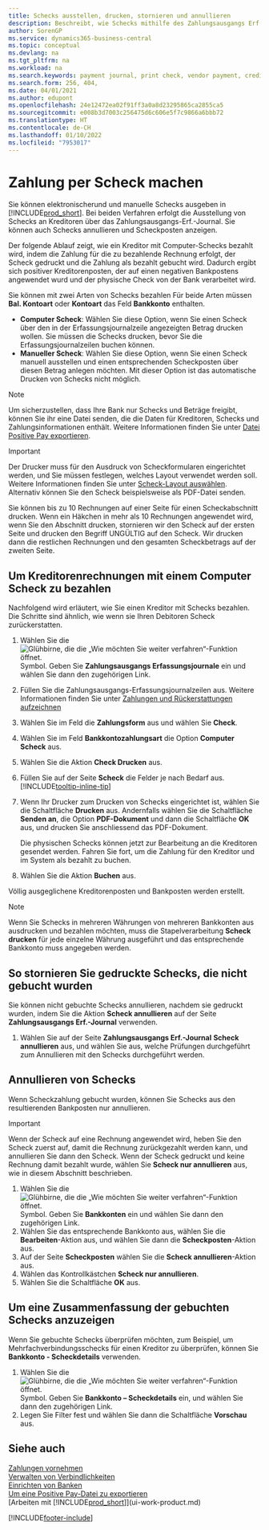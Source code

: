 ```yaml
---
title: Schecks ausstellen, drucken, stornieren und annullieren
description: Beschreibt, wie Schecks mithilfe des Zahlungsausgangs Erf.-Journals, ausgegeben, gedruckt oder annulliert werden oder wie Scheck-Fibuposteneinträge in Business Central angezeigt werden.
author: SorenGP
ms.service: dynamics365-business-central
ms.topic: conceptual
ms.devlang: na
ms.tgt_pltfrm: na
ms.workload: na
ms.search.keywords: payment journal, print check, vendor payment, creditor, debt, balance due, AP
ms.search.form: 256, 404,
ms.date: 04/01/2021
ms.author: edupont
ms.openlocfilehash: 24e12472ea02f91ff3a0a8d23295865ca2855ca5
ms.sourcegitcommit: e008b3d7003c256475d6c606e5f7c9866a6bbb72
ms.translationtype: HT
ms.contentlocale: de-CH
ms.lasthandoff: 01/10/2022
ms.locfileid: "7953017"
---
```

# <a name="make-check-payments"></a>Zahlung per Scheck machen

Sie können elektronischerund und manuelle Schecks ausgeben in [!INCLUDE[prod_short](includes/prod_short.md)]. Bei beiden Verfahren erfolgt die Ausstellung von Schecks an Kreditoren über das Zahlungsausgangs-Erf.-Journal. Sie können auch Schecks annullieren und Scheckposten anzeigen.

Der folgende Ablauf zeigt, wie ein Kreditor mit Computer-Schecks bezahlt wird, indem die Zahlung für die zu bezahlende Rechnung erfolgt, der Scheck gedruckt und die Zahlung als bezahlt gebucht wird. Dadurch ergibt sich positiver Kreditorenposten, der auf einen negativen Bankpostens angewendet wurd und der physische Check von der Bank verarbeitet wird.

Sie können mit zwei Arten von Schecks bezahlen Für beide Arten müssen **Bal. Kontoart** oder **Kontoart** das Feld **Bankkonto** enthalten.

- **Computer Scheck**: Wählen Sie diese Option, wenn Sie einen Scheck über den in der Erfassungsjournalzeile angezeigten Betrag drucken wollen. Sie müssen die Schecks drucken, bevor Sie die Erfassungsjournalzeilen buchen können.
- **Manueller Scheck**: Wählen Sie diese Option, wenn Sie einen Scheck manuell ausstellen und einen entsprechenden Scheckposten über diesen Betrag anlegen möchten. Mit dieser Option ist das automatische Drucken von Schecks nicht möglich.

> [!NOTE]  
> Um sicherzustellen, dass Ihre Bank nur Schecks und Beträge freigibt, können Sie ihr eine Datei senden, die die Daten für Kreditoren, Schecks und Zahlungsinformationen enthält. Weitere Informationen finden Sie unter [Datei Positive Pay exportieren](finance-how-positive-pay.md).

> [!IMPORTANT]
> Der Drucker muss für den Ausdruck von Scheckformularen eingerichtet werden, und Sie müssen festlegen, welches Layout verwendet werden soll. Weitere Informationen finden Sie unter [Scheck-Layout auswählen](finance-how-define-check-layouts.md). Alternativ können Sie den Scheck beispielsweise als PDF-Datei senden.  

Sie können bis zu 10 Rechnungen auf einer Seite für einen Scheckabschnitt drucken. Wenn ein Häkchen in mehr als 10 Rechnungen angewendet wird, wenn Sie den Abschnitt drucken, stornieren wir den Scheck auf der ersten Seite und drucken den Begriff UNGÜLTIG auf den Scheck. Wir drucken dann die restlichen Rechnungen und den gesamten Scheckbetrags auf der zweiten Seite.

## <a name="to-pay-a-vendor-invoice-with-a-computer-check"></a>Um Kreditorenrechnungen mit einem Computer Scheck zu bezahlen
Nachfolgend wird erläutert, wie Sie einen Kreditor mit Schecks bezahlen. Die Schritte sind ähnlich, wie wenn sie Ihren Debitoren Scheck zurückerstatten.

1. Wählen Sie die ![Glühbirne, die die „Wie möchten Sie weiter verfahren“-Funktion öffnet.](media/ui-search/search_small.png "Tell Me-Funktion") Symbol. Geben Sie **Zahlungsausgangs Erfassungsjournale** ein und wählen Sie dann den zugehörigen Link.
2. Füllen Sie die Zahlungsausgangs-Erfassungsjournalzeilen aus. Weitere Informationen finden Sie unter [Zahlungen und Rückerstattungen aufzeichnen](payables-how-post-payments-refunds.md)
3. Wählen Sie im Feld die **Zahlungsform** aus und wählen Sie **Check**.
4. Wählen Sie im Feld **Bankkontozahlungsart** die Option **Computer Scheck** aus.
5. Wählen Sie die Aktion **Check Drucken** aus.
6. Füllen Sie auf der Seite **Scheck** die Felder je nach Bedarf aus. [!INCLUDE[tooltip-inline-tip](includes/tooltip-inline-tip_md.md)]
7. Wenn Ihr Drucker zum Drucken von Schecks eingerichtet ist, wählen Sie die Schaltfläche **Drucken** aus. Andernfalls wählen Sie die Schaltfläche **Senden an**, die Option **PDF-Dokument** und dann die Schaltfläche **OK** aus, und drucken Sie anschliessend das PDF-Dokument.

    Die physischen Schecks können jetzt zur Bearbeitung an die Kreditoren gesendet werden. Fahren Sie fort, um die Zahlung für den Kreditor und im System als bezahlt zu buchen.
8. Wählen Sie die Aktion **Buchen** aus.

Völlig ausgeglichene Kreditorenposten und Bankposten werden erstellt.

> [!NOTE]  
> Wenn Sie Schecks in mehreren Währungen von mehreren Bankkonten aus ausdrucken und bezahlen möchten, muss die Stapelverarbeitung **Scheck drucken** für jede einzelne Währung ausgeführt und das entsprechende Bankkonto muss angegeben werden.

## <a name="to-cancel-printed-checks-that-are-not-posted"></a>So stornieren Sie gedruckte Schecks, die nicht gebucht wurden
Sie können nicht gebuchte Schecks annullieren, nachdem sie gedruckt wurden, indem Sie die Aktion **Scheck annullieren** auf der Seite **Zahlungsausgangs Erf.-Journal** verwenden.

1. Wählen Sie auf der Seite **Zahlungsausgangs Erf.-Journal** **Scheck annullieren** aus, und wählen Sie aus, welche Prüfungen durchgeführt zum Annullieren mit den Schecks durchgeführt werden.

## <a name="to-void-checks"></a>Annullieren von Schecks

Wenn Scheckzahlung gebucht wurden, können Sie Schecks aus den resultierenden Bankposten nur annullieren.

> [!IMPORTANT]
> Wenn der Scheck auf eine Rechnung angewendet wird, heben Sie den Scheck zuerst auf, damit die Rechnung zurückgezahlt werden kann, und annullieren Sie dann den Scheck. Wenn der Scheck gedruckt und keine Rechnung damit bezahlt wurde, wählen Sie **Scheck nur annullieren** aus, wie in diesem Abschnitt beschrieben.

1. Wählen Sie die ![Glühbirne, die die „Wie möchten Sie weiter verfahren“-Funktion öffnet.](media/ui-search/search_small.png "Tell Me-Funktion") Symbol. Geben Sie **Bankkonten** ein und wählen Sie dann den zugehörigen Link.
2. Wählen Sie das entsprechende Bankkonto aus, wählen Sie die **Bearbeiten**-Aktion aus, und wählen Sie dann die **Scheckposten**-Aktion aus.
3. Auf der Seite **Scheckposten** wählen Sie die **Scheck annullieren**-Aktion aus.
4. Wählen das Kontrollkästchen **Scheck nur annullieren**.
5. Wählen Sie die Schaltfläche **OK** aus.

## <a name="to-view-a-summary-of-posted-checks"></a>Um eine Zusammenfassung der gebuchten Schecks anzuzeigen
Wenn Sie gebuchte Schecks überprüfen möchten, zum Beispiel, um Mehrfachverbindungsschecks für einen Kreditor zu überprüfen, können Sie **Bankkonto - Scheckdetails** verwenden.
1. Wählen Sie die ![Glühbirne, die die „Wie möchten Sie weiter verfahren“-Funktion öffnet.](media/ui-search/search_small.png "Tell Me-Funktion") Symbol. Geben Sie **Bankkonto – Scheckdetails** ein, und wählen Sie dann den zugehörigen Link.
2. Legen Sie Filter fest und wählen Sie dann die Schaltfläche **Vorschau** aus.

## <a name="see-also"></a>Siehe auch
[Zahlungen vornehmen](payables-make-payments.md)  
[Verwalten von Verbindlichkeiten](payables-manage-payables.md)  
[Einrichten von Banken](bank-setup-banking.md)  
[Um eine Positive Pay-Datei zu exportieren](finance-how-positive-pay.md)  
[Arbeiten mit [!INCLUDE[prod_short](includes/prod_short.md)]](ui-work-product.md)  


[!INCLUDE[footer-include](includes/footer-banner.md)]